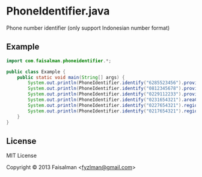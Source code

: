 # PhoneIdentifier.java

Phone number identifier (only support Indonesian number format)

## Example

```java
import com.faisalman.phoneidentifier.*;

public class Example {
    public static void main(String[] args) {
        System.out.println(PhoneIdentifier.identify("6285523456").provider.name()); // Indosat
        System.out.println(PhoneIdentifier.identify("0812345678").provider.name()); // Telkomsel
        System.out.println(PhoneIdentifier.identify("0229112233").provider.name()); // Esia
        System.out.println(PhoneIdentifier.identify("0231654321").areaCode);        // 231
        System.out.println(PhoneIdentifier.identify("0227654321").region.name);     // Bandung
        System.out.println(PhoneIdentifier.identify("0217654321").region.name);     // Jakarta
    }
}
```

## License

MIT License

Copyright © 2013 Faisalman <<fyzlman@gmail.com>>